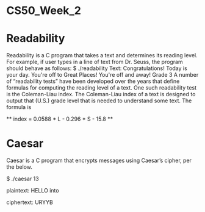 # CS50_Week_2

# Readability
Readability is a C program that takes a text and determines its reading level. For example, if user types in a line of text from Dr. Seuss, the program should behave as follows:
$ ./readability
Text: Congratulations! Today is your day. You're off to Great Places! You're off and away!
Grade 3
A number of “readability tests” have been developed over the years that define formulas for computing the reading level of a text.
 One such readability test is the Coleman-Liau index. The Coleman-Liau index of a text is designed to output that (U.S.) grade level that is needed to understand some text. The formula is

** index = 0.0588 * L - 0.296 * S - 15.8 **



# Caesar
Caesar is a C program that encrypts messages using Caesar’s cipher, per the below.

$ ./caesar 13

plaintext:  HELLO into

ciphertext: URYYB
